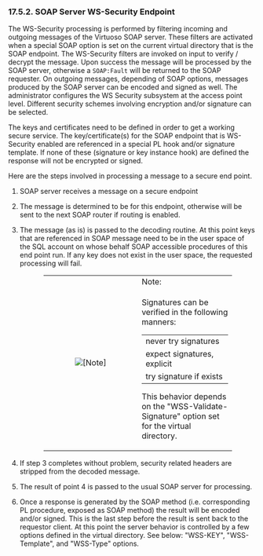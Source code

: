 <div id="vwsssoapendpoint" class="section">

<div class="titlepage">

<div>

<div>

### 17.5.2. SOAP Server WS-Security Endpoint

</div>

</div>

</div>

The WS-Security processing is performed by filtering incoming and
outgoing messages of the Virtuoso SOAP server. These filters are
activated when a special SOAP option is set on the current virtual
directory that is the SOAP endpoint. The WS-Security filters are invoked
on input to verify / decrypt the message. Upon success the message will
be processed by the SOAP server, otherwise a `SOAP:Fault` will be
returned to the SOAP requester. On outgoing messages, depending of SOAP
options, messages produced by the SOAP server can be encoded and signed
as well. The administrator configures the WS Security subsystem at the
access point level. Different security schemes involving encryption
and/or signature can be selected.

The keys and certificates need to be defined in order to get a working
secure service. The key/certificate(s) for the SOAP endpoint that is
WS-Security enabled are referenced in a special PL hook and/or signature
template. If none of these (signature or key instance hook) are defined
the response will not be encrypted or signed.

Here are the steps involved in processing a message to a secure end
point.

<div class="orderedlist">

1.  SOAP server receives a message on a secure endpoint

2.  The message is determined to be for this endpoint, otherwise will be
    sent to the next SOAP router if routing is enabled.

3.  The message (as is) is passed to the decoding routine. At this point
    keys that are referenced in SOAP message need to be in the user
    space of the SQL account on whose behalf SOAP accessible procedures
    of this end point run. If any key does not exist in the user space,
    the requested processing will fail.

    <div class="note" style="margin-left: 0.5in; margin-right: 0.5in;">

    <table data-border="0" data-summary="Note: Note:
    ">
    <colgroup>
    <col style="width: 50%" />
    <col style="width: 50%" />
    </colgroup>
    <tbody>
    <tr class="odd">
    <td rowspan="2" style="text-align: center;" data-valign="top"
    width="25"><img src="images/note.png" alt="[Note]" /></td>
    <td style="text-align: left;">Note:</td>
    </tr>
    <tr class="even">
    <td style="text-align: left;" data-valign="top"><p>Signatures can be
    verified in the following manners:</p>
    <table class="simplelist" data-border="0" data-summary="Simple list">
    <tbody>
    <tr class="odd">
    <td>never try signatures</td>
    </tr>
    <tr class="even">
    <td>expect signatures, explicit</td>
    </tr>
    <tr class="odd">
    <td>try signature if exists</td>
    </tr>
    </tbody>
    </table>
    <p>This behavior depends on the "WSS-Validate-Signature" option set for
    the virtual directory.</p></td>
    </tr>
    </tbody>
    </table>

    </div>

4.  If step 3 completes without problem, security related headers are
    stripped from the decoded message.

5.  The result of point 4 is passed to the usual SOAP server for
    processing.

6.  Once a response is generated by the SOAP method (i.e. corresponding
    PL procedure, exposed as SOAP method) the result will be encoded
    and/or signed. This is the last step before the result is sent back
    to the requestor client. At this point the server behavior is
    controlled by a few options defined in the virtual directory. See
    below: "WSS-KEY", "WSS-Template", and "WSS-Type" options.

</div>

</div>
